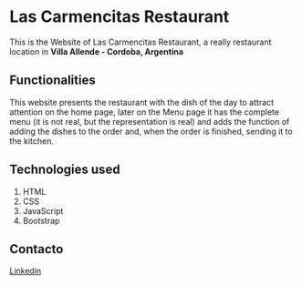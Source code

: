 # Las Carmencitas Restaurant 
This is the Website of Las Carmencitas Restaurant, a really restaurant location in **Villa Allende - Cordoba, Argentina**
## Functionalities
This website presents the restaurant with the dish of the day to attract attention on the home page, later on the Menu page it has the complete menu (it is not real, but the representation is real) and adds the function of adding the dishes to the order and, when the order is finished, sending it to the kitchen.
## Technologies used
1. HTML
2. CSS
3. JavaScript
4. Bootstrap
## Contacto
[Linkedin](https://www.linkedin.com/in/rafael-joaquin-quintero-1485b91ab/)
